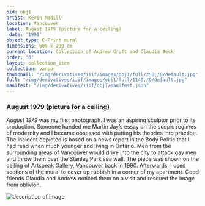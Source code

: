 ```yaml
---
pid: obj1
artist: Kevin Madill
location: Vancouver
label: August 1979 (picture for a ceiling)
_date: '1991'
object_type: C-Print mural
dimensions: 609 x 290 cm
current_location: Collection of Andrew Gruft and Claudia Beck
order: '0'
layout: collection_item
collection: vanpor
thumbnail: "/img/derivatives/iiif/images/obj1/full/250,/0/default.jpg"
full: "/img/derivatives/iiif/images/obj1/full/1140,/0/default.jpg"
manifest: "/img/derivatives/iiif/obj1/manifest.json"
---
```


### August 1979 (picture for a ceiling) 

*August 1979* was my first photograph. I was an aspiring sculptor prior to its production. Someone handed me Martin Jay’s essay on the scopic regimes of modernity and I became obsessed with putting his theories into practice. The incident depicted is based on a news report in the Body Politic that I had read when much younger and living in Ontario. Men from the surrounding areas of Vancouver would drive into the city to attack gay men and throw them over the Stanley Park sea wall. The piece was shown on the ceiling of Artspeak Gallery, Vancouver back in 1990. Afterwards, I used sections of the mural to cover up rubbish in a corner of my apartment. Good friends Claudia and Andrew noticed them on a visit and rescued the image from oblivion.

<img src="img/name-of-folder/name-of-image.png" alt="description of image"> 
